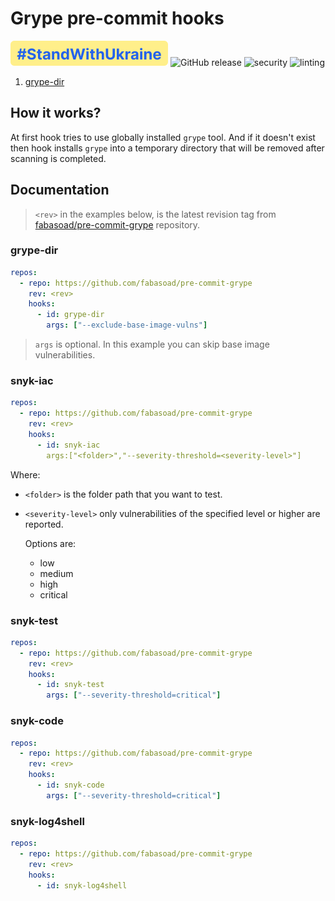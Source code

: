 # Grype pre-commit hooks

[![Stand With Ukraine](https://raw.githubusercontent.com/vshymanskyy/StandWithUkraine/main/badges/StandWithUkraine.svg)](https://stand-with-ukraine.pp.ua)
![GitHub release](https://img.shields.io/github/v/release/fabasoad/pre-commit-grype?include_prereleases)
![security](https://github.com/fabasoad/pre-commit-grype/actions/workflows/security.yml/badge.svg)
![linting](https://github.com/fabasoad/pre-commit-grype/actions/workflows/linting.yml/badge.svg)

1. [grype-dir](#grype-dir)

## How it works?

At first hook tries to use globally installed `grype` tool. And if it doesn't exist
then hook installs `grype` into a temporary directory that will be removed after
scanning is completed.

## Documentation

<!-- markdownlint-disable-next-line MD013 -->

> `<rev>` in the examples below, is the latest revision tag from [fabasoad/pre-commit-grype](https://github.com/fabasoad/pre-commit-grype/releases)
> repository.

### grype-dir

```yaml
repos:
  - repo: https://github.com/fabasoad/pre-commit-grype
    rev: <rev>
    hooks:
      - id: grype-dir
        args: ["--exclude-base-image-vulns"]
```

> `args` is optional. In this example you can skip base image vulnerabilities.

### snyk-iac

```yaml
repos:
  - repo: https://github.com/fabasoad/pre-commit-grype
    rev: <rev>
    hooks:
      - id: snyk-iac
        args:["<folder>","--severity-threshold=<severity-level>"]
```

Where:

- `<folder>` is the folder path that you want to test.
- `<severity-level>` only vulnerabilities of the specified level or higher are reported.

  Options are:

  - low
  - medium
  - high
  - critical

### snyk-test

```yaml
repos:
  - repo: https://github.com/fabasoad/pre-commit-grype
    rev: <rev>
    hooks:
      - id: snyk-test
        args: ["--severity-threshold=critical"]
```

### snyk-code

```yaml
repos:
  - repo: https://github.com/fabasoad/pre-commit-grype
    rev: <rev>
    hooks:
      - id: snyk-code
        args: ["--severity-threshold=critical"]
```

### snyk-log4shell

```yaml
repos:
  - repo: https://github.com/fabasoad/pre-commit-grype
    rev: <rev>
    hooks:
      - id: snyk-log4shell
```
